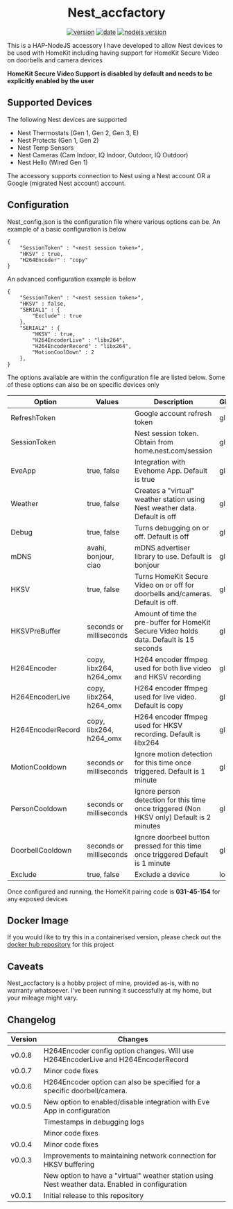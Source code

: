 <span align="center">
  
# Nest_accfactory
  
  <a href="https://github.com/n0rt0nthec4t/Nest_accfactory/releases"><img title="version" src="https://img.shields.io/github/release/n0rt0nthec4t/Nest_accfactory.svg?include_prereleases" ></a>
    <a href="https://github.com/n0rt0nthec4t/Nest_accfactory/releases"><img title="date" src="https://img.shields.io/github/release-date/n0rt0nthec4t/Nest_accfactory" ></a>
  <a href="https://github.com/n0rt0nthec4t/Nest_accfactory/releases"><img title="nodejs version" src="https://img.shields.io/github/package-json/dependency-version/n0rt0nthec4t/Nest_accfactory/hap-nodejs"> </a>
  
</span>

This is a HAP-NodeJS accessory I have developed to allow Nest devices to be used with HomeKit including having support for HomeKit Secure Video on doorbells and camera devices

**HomeKit Secure Video Support is disabled by default and needs to be explicitly enabled by the user**

## Supported Devices

The following Nest devices are supported

* Nest Thermostats (Gen 1, Gen 2, Gen 3, E)
* Nest Protects (Gen 1, Gen 2)
* Nest Temp Sensors
* Nest Cameras (Cam Indoor, IQ Indoor, Outdoor, IQ Outdoor)
* Nest Hello (Wired Gen 1)

The accessory supports connection to Nest using a Nest account OR a Google (migrated Nest account) account.

## Configuration

Nest_config.json is the configuration file where various options can be. An example of a basic configuration is below

```
{
    "SessionToken" : "<nest session token>",
    "HKSV" : true,
    "H264Encoder" : "copy"
}
```

An advanced configuration example is below

```
{
    "SessionToken" : "<nest session token>",
    "HKSV" : false,
    "SERIAL1" : {
        "Exclude" : true
    },
    "SERIAL2" : {
        "HKSV" : true,
        "H264EncoderLive" : "libx264",
        "H264EncoderRecord" : "libx264",
        "MotionCoolDown" : 2
    },
}
```

The options available are within the configuration file are listed below. Some of these options can also be on specific devices only

| Option            | Values                  | Description                                                                               | Global/Local |
|-------------------|-------------------------|-------------------------------------------------------------------------------------------|--------------|
| RefreshToken      |                         | Google account refresh token                                                              | global       |
| SessionToken      |                         | Nest session token. Obtain from home.nest.com/session                                     | global       |
| EveApp            | true, false             | Integration with Evehome App. Default is true                                             | global/local |
| Weather           | true, false             | Creates a "virtual" weather station using Nest weather data. Default is off               | global       |
| Debug             | true, false             | Turns debugging on or off. Default is off                                                 | global       |
| mDNS              | avahi, bonjour, ciao    | mDNS advertiser library to use. Default is bonjour                                        | global       |
| HKSV              | true, false             | Turns HomeKit Secure Video on or off for doorbells and/cameras. Default is off.           | global/local |
| HKSVPreBuffer     | seconds or milliseconds | Amount of time the pre-buffer for HomeKit Secure Video holds data. Default is 15 seconds  | global/local |
| H264Encoder       | copy, libx264, h264_omx | H264 encoder ffmpeg used for both live video and HKSV recording                           | global/local |
| H264EncoderLive   | copy, libx264, h264_omx | H264 encoder ffmpeg used for live video. Default is copy                                  | global/local |
| H264EncoderRecord | copy, libx264, h264_omx | H264 encoder ffmpeg used for HKSV recording. Default is libx264                           | global/local |
| MotionCooldown    | seconds or milliseconds | Ignore motion detection for this time once triggered. Default is 1 minute                 | global/local |
| PersonCooldown    | seconds or milliseconds | Ignore person detection for this time once triggered (Non HKSV only) Default is 2 minutes | global/local |
| DoorbellCooldown  | seconds or milliseconds | Ignore doorbeel button pressed for this time once triggered Default is 1 minute           | global/local |
| Exclude           | true, false             | Exclude a device                                                                          | local        |

Once configured and running, the HomeKit pairing code is **031-45-154** for any exposed devices

## Docker Image

If you would like to try this in a containerised version, please check out the [docker hub repository](https://hub.docker.com/r/n0rt0nthec4t/nest_accfactory) for this project

## Caveats

Nest_accfactory is a hobby project of mine, provided as-is, with no warranty whatsoever. I've been running it successfully at my home, but your mileage might vary.

## Changelog

| Version          | Changes                                                                                                                            |
|------------------|------------------------------------------------------------------------------------------------------------------------------------|
| v0.0.8           | H264Encoder config option changes. Will use H264EncoderLive and H264EncoderRecord                                                  |
| v0.0.7           | Minor code fixes                                                                                                                   |
| v0.0.6           | H264Encoder option can also be specified for a specific doorbell/camera.                                                           |
| v0.0.5           | New option to enabled/disable integration with Eve App in configuration                                                            |
|                  | Timestamps in debugging logs                                                                                                       | 
|                  | Minor code fixes                                                                                                                   |
| v0.0.4           | Minor code fixes                                                                                                                   |
| v0.0.3           | Improvements to maintaining network connection for HKSV buffering                                                                  |
|                  | New option to have a "virtual" weather station using Nest weather data. Enabled in configuration                                   |
| v0.0.1           | Initial release to this repository                                                                                                 |

